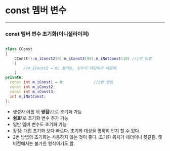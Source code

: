 # const 멤버 변수
***
### const 멤버 변수 초기화(이니셜라이져)
```c++

class CConst
{
	CConst():m_iConst2(0),m_iConst3(99),m_iNotConst(10) //1번 방법
	{
		//m_iConst2 = 0; 불가능, 상수의 대입이기 때문에.
	}
private:
  const int m_iConst1 = 0;             //2번 방법
  const int m_iConst2;
  const int m_iConst3;
  int m_iNotConst;
};
```
- 생성자 이름 뒤 __쌍점__\으로 초기화 가능
- __쉼표__\로 초기화 변수 추가 가능
- 일반 멤버 변수도 초기화 가능
- 장점: 대입 초기화 보다 빠르다. 초기화 대상을 명확히 인지 할 수 있다.
- 2번 방법의 초기화는 사용하지 않는 것이 좋다. 초기화 위치가 헤더이니 헷갈림. 옛 버전에서는 불가한 형식이기도 함.
